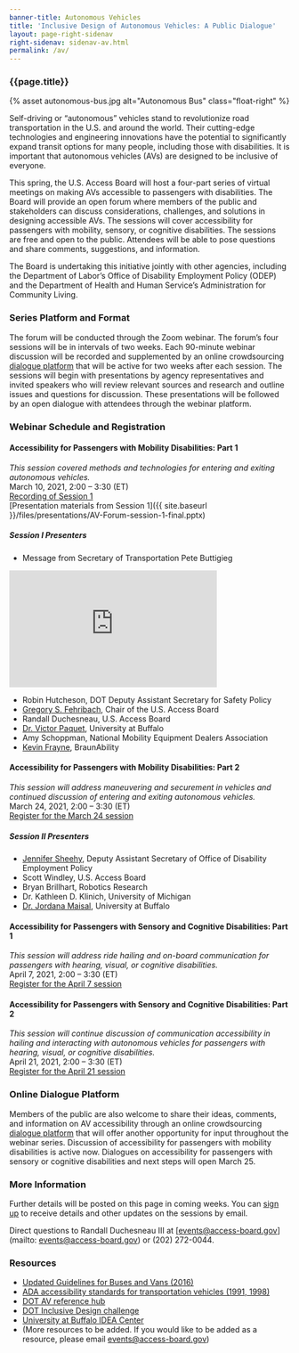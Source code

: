 ```yaml
---
banner-title: Autonomous Vehicles
title: 'Inclusive Design of Autonomous Vehicles: A Public Dialogue'
layout: page-right-sidenav
right-sidenav: sidenav-av.html
permalink: /av/
---
```

### {{page.title}}

{% asset autonomous-bus.jpg alt="Autonomous Bus" class="float-right" %}

Self-driving or “autonomous” vehicles stand to revolutionize road transportation in the U.S. and around the world. Their cutting-edge technologies and engineering innovations have the potential to significantly expand transit options for many people, including those with disabilities. It is important that autonomous vehicles (AVs) are designed to be inclusive of everyone.   

This spring, the U.S. Access Board will host a four-part series of virtual meetings on making AVs accessible to passengers with disabilities. The Board will provide an open forum where members of the public and stakeholders can discuss considerations, challenges, and solutions in designing accessible AVs. The sessions will cover accessibility for passengers with mobility, sensory, or cognitive disabilities. The sessions are free and open to the public. Attendees will be able to pose questions and share comments, suggestions, and information. 

The Board is undertaking this initiative jointly with other agencies, including the Department of Labor’s Office of Disability Employment Policy (ODEP) and the Department of Health and Human Service’s Administration for Community Living. 

### Series Platform and Format 

The forum will be conducted through the Zoom webinar. The forum’s four sessions will be in intervals of two weeks. Each 90-minute webinar discussion will be recorded and supplemented by an online crowdsourcing [dialogue platform](https://transportationinnovation.ideascale.com/) that will be active for two weeks after each session. The sessions will begin with presentations by agency representatives and invited speakers who will review relevant sources and research and outline issues and questions for discussion. These presentations will be followed by an open dialogue with attendees through the webinar platform.

### Webinar Schedule and Registration

#### Accessibility for Passengers with Mobility Disabilities: Part 1

*This session covered methods and technologies for entering and exiting autonomous vehicles.* \
March 10, 2021, 2:00 – 3:30 (ET) \
[Recording of Session 1](https://www.youtube.com/watch?v=xI1j1V1SyjE) \
[Presentation materials from Session 1]({{ site.baseurl }}/files/presentations/AV-Forum-session-1-final.pptx)

##### Session I Presenters

* Message from Secretary of Transportation Pete Buttigieg

<div class="margin-x-10"><iframe title="YouTube embeded video of Message from Secretary of Transportation Pete Buttigieg" width="373" height="210" src="https://www.youtube.com/embed/WPP4s413T6k" frameborder="0" allow="accelerometer; clipboard-write; encrypted-media; gyroscope; picture-in-picture" allowfullscreen></iframe></div>

* Robin Hutcheson, DOT Deputy Assistant Secretary for Safety Policy
* [Gregory S. Fehribach](https://www.access-board.gov/about/board-members/gregory-fehribach/), Chair of the U.S. Access Board
*	Randall Duchesneau, U.S. Access Board
*	[Dr. Victor Paquet](http://engineering.buffalo.edu/industrial-systems/people/faculty-directory/paquet-victor.html), University at Buffalo
*	Amy Schoppman, National Mobility Equipment Dealers Association
*	[Kevin Frayne](https://www.linkedin.com/in/kevin-frayne-3635545/), BraunAbility

#### Accessibility for Passengers with Mobility Disabilities: Part 2

*This session will address maneuvering and securement in vehicles and continued discussion of entering and exiting autonomous vehicles.* \
March 24, 2021, 2:00 – 3:30 (ET) \
[Register for the March 24 session](https://www.zoomgov.com/webinar/register/WN_EiK6nemcTUyg4IEUMu2RxQ)

##### Session II Presenters

*	[Jennifer Sheehy](https://www.dol.gov/agencies/odep/about/organizational-chart/deputy-assistant-secretary), Deputy Assistant Secretary of Office of Disability Employment Policy
*	Scott Windley, U.S. Access Board
*	Bryan Brillhart, Robotics Research
*	Dr. Kathleen D. Klinich, University of Michigan 
*	[Dr. Jordana Maisal](http://ap.buffalo.edu/People/faculty.host.html/content/shared/ap/students-faculty-alumni/faculty/Maisel.detail.html), University at Buffalo

#### Accessibility for Passengers with Sensory and Cognitive Disabilities: Part 1

*This session will address ride hailing and on-board communication for passengers with hearing, visual, or cognitive disabilities.* \
April 7, 2021, 2:00 – 3:30 (ET) \
[Register for the April 7 session](https://www.zoomgov.com/webinar/register/WN_MWvyBgaxTtCk1nALFNl58g)

#### Accessibility for Passengers with Sensory and Cognitive Disabilities: Part 2

*This session will continue discussion of communication accessibility in hailing and interacting with autonomous vehicles for passengers with hearing, visual, or cognitive disabilities.* \
April 21, 2021, 2:00 – 3:30 (ET) \
[Register for the April 21 session](https://www.zoomgov.com/webinar/register/WN_FOFPmlQtRC6Jconf5-vvxg)

### Online Dialogue Platform

Members of the public are also welcome to share their ideas, comments, and information on AV accessibility through an online crowdsourcing [dialogue platform](https://transportationinnovation.ideascale.com/) that will offer another opportunity for input throughout the webinar series. Discussion of accessibility for passengers with mobility disabilities is active now. Dialogues on accessibility for passengers with sensory or cognitive disabilities and next steps will open March 25.  

### More Information 

Further details will be posted on this page in coming weeks. You can [sign up](https://public.govdelivery.com/accounts/USACCESS/subscriber/new?topic_id=USACCESS_13) to receive details and other updates on the sessions by email.   

Direct questions to Randall Duchesneau III at [events@access-board.gov](mailto: events@access-board.gov) or (202) 272-0044.

### Resources
* [Updated Guidelines for Buses and Vans (2016)](https://www.access-board.gov/guidelines-standards/vehicles/update-buses-vans/guidelines-text/)
* [ADA accessibility standards for transportation vehicles (1991, 1998)](https://www.access-board.gov/ada/vehicles/)
* [DOT AV reference hub](https://www.transportation.gov/AV/hub)
* [DOT Inclusive Design challenge](https://www.transportation.gov/AV/hub)
* [University at Buffalo IDEA Center](http://idea.ap.buffalo.edu/)
* (More resources to be added. If you would like to be added as a resource, please email events@access-board.gov)

